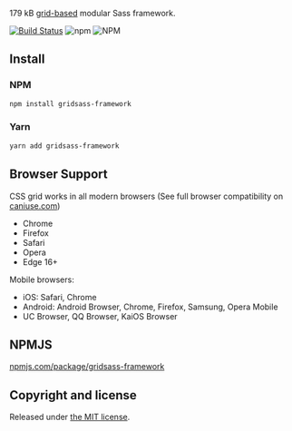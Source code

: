 179 kB [grid-based](https://developer.mozilla.org/en-US/docs/Web/CSS/CSS_Grid_Layout) modular Sass framework.

[![Build Status](https://app.travis-ci.com/arnesava/gridsass.svg?branch=main)](https://app.travis-ci.com/arnesava/gridsass)
![npm](https://img.shields.io/npm/v/gridsass-framework.svg?color=%230366d6)
![NPM](https://img.shields.io/npm/l/gridsass-framework)

## Install

### NPM

```sh
npm install gridsass-framework
```

### Yarn

```sh
yarn add gridsass-framework
```

## Browser Support

CSS grid works in all modern browsers (See full browser compatibility on [caniuse.com](https://caniuse.com/#feat=css-grid))

-   Chrome
-   Firefox
-   Safari
-   Opera
-   Edge 16+

Mobile browsers:

-   iOS: Safari, Chrome
-   Android: Android Browser, Chrome, Firefox, Samsung, Opera Mobile
-   UC Browser, QQ Browser, KaiOS Browser

## NPMJS

[npmjs.com/package/gridsass-framework](https://www.npmjs.com/package/gridsass-framework)

## Copyright and license

Released under [the MIT license](https://github.com/arnesava/gridsass/blob/master/LICENSE).
